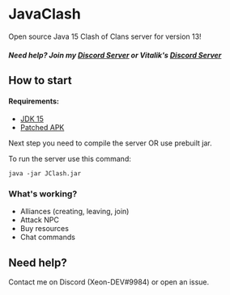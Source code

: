 # JavaClash
Open source Java 15 Clash of Clans server for version 13!

##### Need help? Join my [Discord Server](https://discord.gg/YuV4PbwX99) or Vitalik's [Discord Server](https://discord.gg/UjfNxMt82F)

## How to start
#### Requirements:
- [JDK 15](https://www.oracle.com/ru/java/technologies/javase-jdk15-downloads.html)
- [Patched APK](https://drive.google.com/file/d/19YtdWWQ7iY_Y_FY8V-YBQAFs_vZJW8Qs/view?usp=sharing)

Next step you need to compile the server OR use prebuilt jar.

To run the server use this command:

```
java -jar JClash.jar
```

### What's working?
- Alliances (creating, leaving, join)
- Attack NPC
- Buy resources
- Chat commands


## Need help?
Contact me on Discord (Xeon-DEV#9984) or open an issue.
